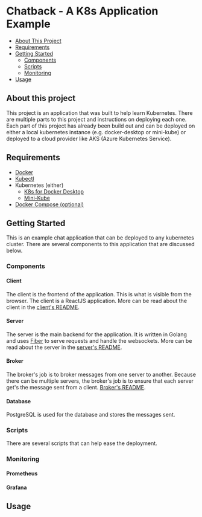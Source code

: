 # Chatback - A K8s Application Example

<!-- toc -->
* [About This Project](#about-this-project)
* [Requirements](#requirements)
* [Getting Started](#getting-started)
    * [Components](#components)
    * [Scripts](#scripts)
    * [Monitoring](#monitoring)
* [Usage](#usage)
<!-- tocstop -->

## About this project

This project is an application that was built to help learn Kubernetes. There are multiple parts to this project and instructions on deploying each one. Each part of this project has already been build out and can be deployed on either a local kubernetes instance (e.g. docker-desktop or mini-kube) or deployed to a cloud provider like AKS (Azure Kubernetes Service).

## Requirements

- [Docker](https://www.docker.com/get-started)
- [Kubectl](https://kubernetes.io/docs/tasks/tools/install-kubectl/)
- Kubernetes (either)
    - [K8s for Docker Desktop](https://birthday.play-with-docker.com/kubernetes-docker-desktop/)
    - [Mini-Kube](https://minikube.sigs.k8s.io/docs/start/)
- [Docker Compose (optional)](https://docs.docker.com/compose/install/)

## Getting Started

This is an example chat application that can be deployed to any kubernetes cluster. There are several components to this application that are discussed below. 

### Components

#### Client

The client is the frontend of the application. This is what is visible from the browser. The client is a ReactJS application. More can be read about the client in the [client's README](client/README.md).

#### Server

The server is the main backend for the application. It is written in Golang and uses [Fiber](https://gofiber.io/) to serve requests and handle the websockets. More can be read about the server in the [server's README](server/README.md).

#### Broker

The broker's job is to broker messages from one server to another. Because there can be multiple servers, the broker's job is to ensure that each server get's the message sent from a client. [Broker's README](broker/README.md).

#### Database

PostgreSQL is used for the database and stores the messages sent.

### Scripts

There are several scripts that can help ease the deployment.

### Monitoring

#### Prometheus

#### Grafana

## Usage
